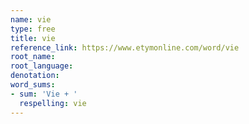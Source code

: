 ```yaml
---
name: vie
type: free
title: vie
reference_link: https://www.etymonline.com/word/vie
root_name: 
root_language: 
denotation: 
word_sums:
- sum: 'Vie + '
  respelling: vie
---
```

